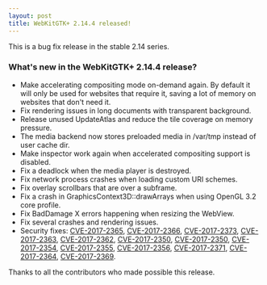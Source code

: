 ```yaml
---
layout: post
title: WebKitGTK+ 2.14.4 released!
---
```


This is a bug fix release in the stable 2.14 series.

### What's new in the WebKitGTK+ 2.14.4 release?

 - Make accelerating compositing mode on-demand again. By default it will only be used for websites
   that require it, saving a lot of memory on websites that don't need it.
 - Fix rendering issues in long documents with transparent background.
 - Release unused UpdateAtlas and reduce the tile coverage on memory pressure.
 - The media backend now stores preloaded media in /var/tmp instead of user cache dir.
 - Make inspector work again when accelerated compositing support is disabled.
 - Fix a deadlock when the media player is destroyed.
 - Fix network process crashes when loading custom URI schemes.
 - Fix overlay scrollbars that are over a subframe.
 - Fix a crash in GraphicsContext3D::drawArrays when using OpenGL 3.2 core profile.
 - Fix BadDamage X errors happening when resizing the WebView.
 - Fix several crashes and rendering issues.
 - Security fixes: [CVE-2017-2365](https://cve.mitre.org/cgi-bin/cvename.cgi?name=CVE-2017-2365), [CVE-2017-2366](https://cve.mitre.org/cgi-bin/cvename.cgi?name=CVE-2017-2366), [CVE-2017-2373](https://cve.mitre.org/cgi-bin/cvename.cgi?name=CVE-2017-2373), [CVE-2017-2363](https://cve.mitre.org/cgi-bin/cvename.cgi?name=CVE-2017-2363), [CVE-2017-2362](https://cve.mitre.org/cgi-bin/cvename.cgi?name=CVE-2017-2362), [CVE-2017-2350](https://cve.mitre.org/cgi-bin/cvename.cgi?name=CVE-2017-2350),
   [CVE-2017-2350](https://cve.mitre.org/cgi-bin/cvename.cgi?name=CVE-2017-2350), [CVE-2017-2354](https://cve.mitre.org/cgi-bin/cvename.cgi?name=CVE-2017-2354), [CVE-2017-2355](https://cve.mitre.org/cgi-bin/cvename.cgi?name=CVE-2017-2355), [CVE-2017-2356](https://cve.mitre.org/cgi-bin/cvename.cgi?name=CVE-2017-2356), [CVE-2017-2371](https://cve.mitre.org/cgi-bin/cvename.cgi?name=CVE-2017-2371), [CVE-2017-2364](https://cve.mitre.org/cgi-bin/cvename.cgi?name=CVE-2017-2364), [CVE-2017-2369](https://cve.mitre.org/cgi-bin/cvename.cgi?name=CVE-2017-2369).

Thanks to all the contributors who made possible this release.
